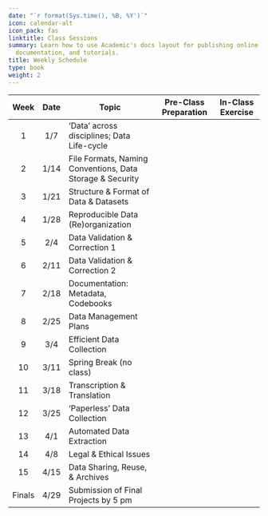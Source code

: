 ```yaml
---
date: "`r format(Sys.time(), %B, %Y')`"
icon: calendar-alt
icon_pack: fas
linktitle: Class Sessions  
summary: Learn how to use Academic's docs layout for publishing online courses, software
  documentation, and tutorials.
title: Weekly Schedule 
type: book
weight: 2
---
```

|Week |Date|Topic|Pre-Class Preparation|In-Class Exercise
|:-----:|:--------:|--------|:--------:|:--------:|
|1|1/7|‘Data’ across disciplines; Data Life-cycle |<i class="fas fa-book-open"></i>|<i class="fas fa-tasks"></i>|
|2|1/14|File Formats, Naming Conventions, Data Storage & Security |<i class="fas fa-book-open"></i>|<i class="fas fa-tasks"></i>|
|3|1/21|Structure & Format of Data & Datasets|<i class="fas fa-book-open"></i>|<i class="fas fa-tasks"></i>|
|4|1/28|Reproducible Data (Re)organization|<i class="fas fa-book-open"></i>|<i class="fas fa-tasks"></i>|
|5|2/4|Data Validation & Correction 1|<i class="fas fa-book-open"></i>|<i class="fas fa-tasks"></i>|
|6|2/11|Data Validation & Correction 2|<i class="fas fa-book-open"></i>|<i class="fas fa-tasks"></i>|
|7|2/18|Documentation: Metadata, Codebooks|<i class="fas fa-book-open"></i>|<i class="fas fa-tasks"></i>|
|8|2/25|Data Management Plans|<i class="fas fa-book-open"></i>|<i class="fas fa-tasks"></i>|
|9|3/4|Efficient Data Collection|<i class="fas fa-book-open"></i>|<i class="fas fa-tasks"></i>|
|10|3/11|Spring Break (no class)|<i class="fas fa-book-open"></i>|<i class="fas fa-tasks"></i>|
|11|3/18|Transcription & Translation|<i class="fas fa-book-open"></i>|<i class="fas fa-tasks"></i>|
|12|3/25|‘Paperless’ Data Collection|<i class="fas fa-book-open"></i>|<i class="fas fa-tasks"></i>|
|13|4/1|Automated Data Extraction|<i class="fas fa-book-open"></i>|<i class="fas fa-tasks"></i>|
|14|4/8|Legal & Ethical Issues|<i class="fas fa-book-open"></i>|<i class="fas fa-tasks"></i>|
|15|4/15|Data Sharing, Reuse, & Archives|<i class="fas fa-book-open"></i>|<i class="fas fa-tasks"></i>|
|Finals |4/29|Submission of Final Projects by 5 pm|
  